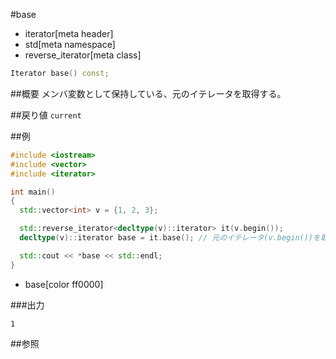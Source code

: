 #base
* iterator[meta header]
* std[meta namespace]
* reverse_iterator[meta class]

```cpp
Iterator base() const;
```

##概要
メンバ変数として保持している、元のイテレータを取得する。


##戻り値
`current`


##例
```cpp
#include <iostream>
#include <vector>
#include <iterator>

int main()
{
  std::vector<int> v = {1, 2, 3};

  std::reverse_iterator<decltype(v)::iterator> it(v.begin());
  decltype(v)::iterator base = it.base(); // 元のイテレータ(v.begin())を取得

  std::cout << *base << std::endl;
}
```
* base[color ff0000]

###出力
```
1
```

##参照


